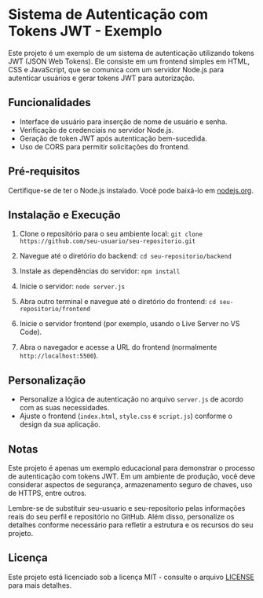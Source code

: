 # Sistema de Autenticação com Tokens JWT - Exemplo

Este projeto é um exemplo de um sistema de autenticação utilizando tokens JWT (JSON Web Tokens). Ele consiste em um frontend simples em HTML, CSS e JavaScript, que se comunica com um servidor Node.js para autenticar usuários e gerar tokens JWT para autorização.

## Funcionalidades

- Interface de usuário para inserção de nome de usuário e senha.
- Verificação de credenciais no servidor Node.js.
- Geração de token JWT após autenticação bem-sucedida.
- Uso de CORS para permitir solicitações do frontend.

## Pré-requisitos

Certifique-se de ter o Node.js instalado. Você pode baixá-lo em [nodejs.org](https://nodejs.org/).

## Instalação e Execução

1. Clone o repositório para o seu ambiente local: `git clone https://github.com/seu-usuario/seu-repositorio.git`

2. Navegue até o diretório do backend: `cd seu-repositorio/backend`

3. Instale as dependências do servidor: `npm install`

4. Inicie o servidor: `node server.js`

5. Abra outro terminal e navegue até o diretório do frontend: `cd seu-repositorio/frontend`


6. Inicie o servidor frontend (por exemplo, usando o Live Server no VS Code).

7. Abra o navegador e acesse a URL do frontend (normalmente `http://localhost:5500`).

## Personalização

- Personalize a lógica de autenticação no arquivo `server.js` de acordo com as suas necessidades.
- Ajuste o frontend (`index.html`, `style.css` e `script.js`) conforme o design da sua aplicação.

## Notas

Este projeto é apenas um exemplo educacional para demonstrar o processo de autenticação com tokens JWT. Em um ambiente de produção, você deve considerar aspectos de segurança, armazenamento seguro de chaves, uso de HTTPS, entre outros.

Lembre-se de substituir seu-usuario e seu-repositorio pelas informações reais do seu perfil e repositório no GitHub. Além disso, personalize os detalhes conforme necessário para refletir a estrutura e os recursos do seu projeto.

## Licença

Este projeto está licenciado sob a licença MIT - consulte o arquivo [LICENSE](LICENSE) para mais detalhes.



